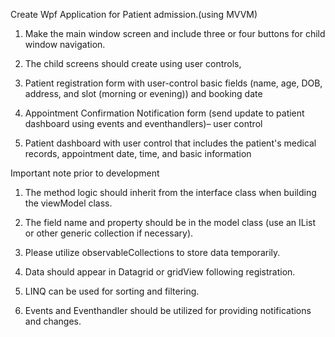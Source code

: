 Create Wpf Application for Patient admission.(using MVVM)

1. Make the main window screen and include three or four buttons for child window navigation.

2. The child screens should create using user controls,

3. Patient registration form with user-control basic fields (name, age, DOB, address, and slot (morning or evening)) and booking date

4. Appointment Confirmation Notification form (send update to patient dashboard using events and eventhandlers)– user control

5. Patient dashboard with user control that includes the patient's medical records, appointment date, time, and basic information

Important note prior to development


1. The method logic should inherit from the interface class when building the viewModel class.

2. The field name and property should be in the model class (use an IList or other generic collection if necessary).

3. Please utilize observableCollections to store data temporarily.

4. Data should appear in Datagrid or gridView following registration.

3. LINQ can be used for sorting and filtering.

4. Events and Eventhandler should be utilized for providing notifications and changes.
